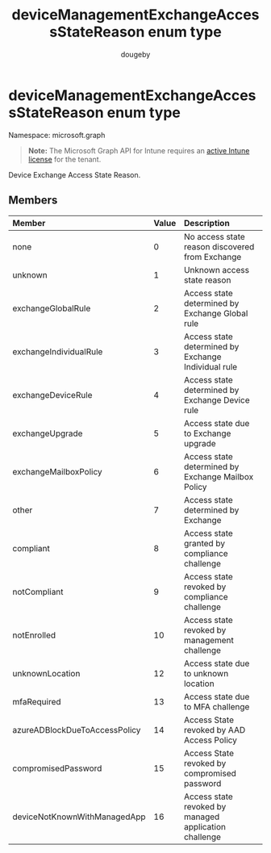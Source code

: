﻿---
title: "deviceManagementExchangeAccessStateReason enum type"
description: "Device Exchange Access State Reason."
author: "dougeby"
localization_priority: Normal
ms.prod: "intune"
doc_type: enumPageType
---

# deviceManagementExchangeAccessStateReason enum type

Namespace: microsoft.graph

> **Note:** The Microsoft Graph API for Intune requires an [active Intune license](https://go.microsoft.com/fwlink/?linkid=839381) for the tenant.

Device Exchange Access State Reason.

## Members

| Member                        | Value | Description                                           |
| :---------------------------- | :---- | :---------------------------------------------------- |
| none                          | 0     | No access state reason discovered from Exchange       |
| unknown                       | 1     | Unknown access state reason                           |
| exchangeGlobalRule            | 2     | Access state determined by Exchange Global rule       |
| exchangeIndividualRule        | 3     | Access state determined by Exchange Individual rule   |
| exchangeDeviceRule            | 4     | Access state determined by Exchange Device rule       |
| exchangeUpgrade               | 5     | Access state due to Exchange upgrade                  |
| exchangeMailboxPolicy         | 6     | Access state determined by Exchange Mailbox Policy    |
| other                         | 7     | Access state determined by Exchange                   |
| compliant                     | 8     | Access state granted by compliance challenge          |
| notCompliant                  | 9     | Access state revoked by compliance challenge          |
| notEnrolled                   | 10    | Access state revoked by management challenge          |
| unknownLocation               | 12    | Access state due to unknown location                  |
| mfaRequired                   | 13    | Access state due to MFA challenge                     |
| azureADBlockDueToAccessPolicy | 14    | Access State revoked by AAD Access Policy             |
| compromisedPassword           | 15    | Access State revoked by compromised password          |
| deviceNotKnownWithManagedApp  | 16    | Access state revoked by managed application challenge |
